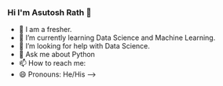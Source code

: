 ### Hi I'm Asutosh Rath 👋


- 🔭 I am a fresher.
- 🌱 I’m currently learning Data Science and Machine Learning.
- 🤔 I’m looking for help with Data Science.
- 💬 Ask me about Python
- 📫 How to reach me: 
- 😄 Pronouns: He/His
-->
